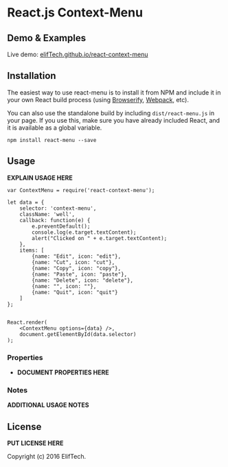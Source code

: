 # React.js Context-Menu


## Demo & Examples

Live demo: [elifTech.github.io/react-context-menu](http://elifTech.github.io/react-context-menu/)


## Installation

The easiest way to use react-menu is to install it from NPM and include it in your own React build process (using [Browserify](http://browserify.org), [Webpack](http://webpack.github.io/), etc).

You can also use the standalone build by including `dist/react-menu.js` in your page. If you use this, make sure you have already included React, and it is available as a global variable.

```
npm install react-menu --save
```


## Usage

__EXPLAIN USAGE HERE__

```
var ContextMenu = require('react-context-menu');

let data = {
    selector: 'context-menu',
    className: 'well',
    callback: function(e) {
        e.preventDefault();
        console.log(e.target.textContent);
        alert("Clicked on " + e.target.textContent);
    },
    items: [
        {name: "Edit", icon: "edit"},
        {name: "Cut", icon: "cut"},
        {name: "Copy", icon: "copy"},
        {name: "Paste", icon: "paste"},
        {name: "Delete", icon: "delete"},
        {name: "", icon: ""},
        {name: "Quit", icon: "quit"}
    ]
};


React.render(
    <ContextMenu options={data} />,
    document.getElementById(data.selector)
);

```

### Properties

* __DOCUMENT PROPERTIES HERE__

### Notes

__ADDITIONAL USAGE NOTES__

## License

__PUT LICENSE HERE__

Copyright (c) 2016 ElifTech.
